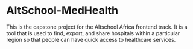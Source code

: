# AltSchool-MedHealth
This is the capstone project for the Altschool Africa frontend track. It is a tool that is used to find, export, and share hospitals within a particular region so that people can have quick access to healthcare services.
